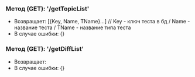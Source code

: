 ### Метод (GET): '/getTopicList'
* Возвращает: [{Key, Name, TName}...] // Key - ключ теста в бд / Name - название теста / TName - название типа теста
* В случае ошибки: {}

### Метод (GET): '/getDiffList'
* Возвращает: 
* В случае ошибки: {}
